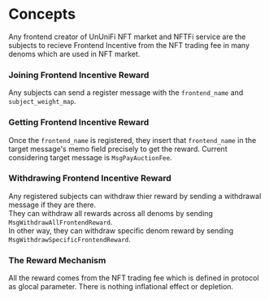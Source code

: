 # Concepts

Any frontend creator of UnUniFi NFT market and NFTFi service are the subjects to recieve Frontend Incentive from the NFT trading fee in many denoms which are used in NFT market.

### Joining Frontend Incentive Reward

Any subjects can send a register message with the `frontend_name` and `subject_weight_map`.  

### Getting Frontend Incentive Reward 

Once the `frontend_name` is registered, they insert that `frontend_name` in the target message's memo field precisely to get the reward.
Current considering target message is `MsgPayAuctionFee`.

### Withdrawing Frontend Incentive Reward

Any registered subjects can withdraw thier reward by sending a withdrawal message if they are there.   
They can withdraw all rewards across all denoms by sending `MsgWithdrawAllFrontendReward`.   
In other way, they can withdraw specific denom reward by sending `MsgWithdrawSpecificFrontendReward`.

### The Reward Mechanism

All the reward comes from the NFT trading fee which is defined in protocol as glocal parameter. 
There is nothing inflational effect or depletion.

